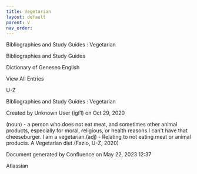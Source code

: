 ```yaml
---
title: Vegetarian
layout: default
parent: V
nav_order:
---
```


Bibliographies and Study Guides : Vegetarian

Bibliographies and Study Guides

Dictionary of Geneseo English

View All Entries

U-Z

Bibliographies and Study Guides : Vegetarian

Created by  Unknown User (igf1) on Oct 29, 2020

(noun) - a person who does not eat meat, and sometimes other animal products, especially for moral, religious, or health reasons.I can't have that cheeseburger. I am a vegetarian.(adj) - Relating to not eating meat or animal products. A Vegetarian diet.(Fazio, U-Z, 2020)

Document generated by Confluence on May 22, 2023 12:37

Atlassian
